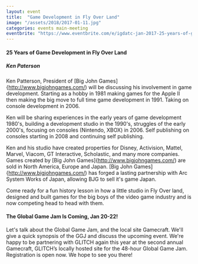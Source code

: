 ```yaml
---
layout: event
title:  "Game Development in Fly Over Land"
image: "/assets/2018/2017-01-11.jpg"
categories: events main-meeting
eventbrite: "https://www.eventbrite.com/e/igdatc-jan-2017-25-years-of-game-development-in-fly-over-land-tickets-30858948947?aff=ebdsoporgprofile"
---
```



#### 25 Years of Game Development in Fly Over Land
##### Ken Paterson

Ken Patterson, President of [Big John Games]{http://www.bigjohngames.com/) will be discussing his involvement in game development. Starting as a hobby in 1981 making games for the Apple II then making the big move to full time game development in 1991. Taking on console development in 2006.

Ken will be sharing experiences in the early years of game development 1980's, building a development studio in the 1990's, struggles of the early 2000's, focusing on consoles (Nintendo, XBOX) in 2006. Self publishing on consoles starting in 2008 and continuing self publishing.

Ken and his studio have created properties for Disney, Activision, Mattel, Marvel, Viacom, GT Interactive, Scholastic, and many more companies. Games created by [Big John Games]{http://www.bigjohngames.com/) are sold in North America, Europe and Japan. [Big John Games]{http://www.bigjohngames.com/) has forged a lasting partnership with Arc System Works of Japan, allowing BJG to sell it's game Japan.

Come ready for a fun history lesson in how a little studio in Fly Over land, designed and built games for the big boys of the video game industry and is now competing head to head with them.


#### The Global Game Jam Is Coming, Jan 20-22!

Let's talk about the Global Game Jam, and the local site Gamecraft. We'll give a quick synopsis of the GGJ and discuss the upcoming event. We're happy to be partnering with GLITCH again this year at the second annual Gamecraft, GLITCH’s locally hosted site for the 48-hour Global Game Jam. Registration is open now. We hope to see you there!

